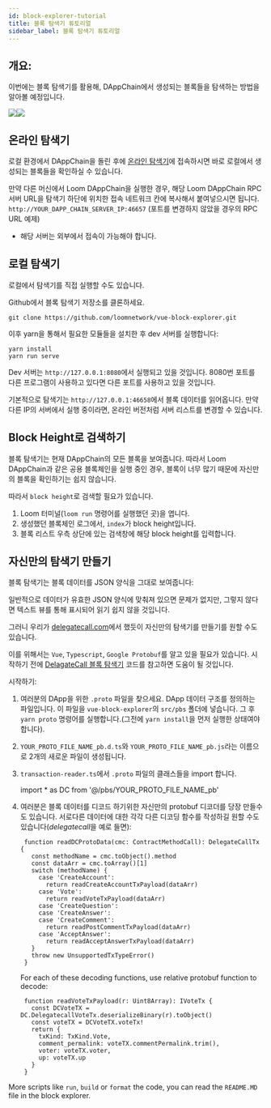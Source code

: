 ```yaml
---
id: block-explorer-tutorial
title: 블록 탐색기 튜토리얼
sidebar_label: 블록 탐색기 튜토리얼
---
```

## 개요:

이번에는 블록 탐색기를 활용해, DAppChain에서 생성되는 블록들을 탐색하는 방법을 알아볼 예정입니다.

![](/developers/img/block_explorer.png)![](/developers/img/block_explorer_details.png)

## 온라인 탐색기

로컬 환경에서 DAppChain을 돌린 후에 [온라인 탐색기](https://blockexplorer.loomx.io)에 접속하시면 바로 로컬에서 생성되는 블록들을 확인하실 수 있습니다.

만약 다른 머신에서 Loom DAppChain을 실행한 경우, 해당 Loom DAppChain RPC 서버 URL을 탐색기 하단에 위치한 접속 네트워크 칸에 복사해서 붙여넣으시면 됩니다. `http://YOUR_DAPP_CHAIN_SERVER_IP:46657` (포트를 변경하지 않았을 경우의 RPC URL 예제)

+ 해당 서버는 외부에서 접속이 가능해야 합니다.

## 로컬 탐색기

로컬에서 탐색기를 직접 실행할 수도 있습니다.

Github에서 블록 탐색기 저장소를 클론하세요. 

    git clone https://github.com/loomnetwork/vue-block-explorer.git
    

이후 yarn을 통해서 필요한 모듈들을 설치한 후 dev 서버를 실행합니다:

    yarn install
    yarn run serve
    

Dev 서버는 `http://127.0.0.1:8080`에서 실행되고 있을 것입니다. 8080번 포트를 다른 프로그램이 사용하고 있다면 다른 포트를 사용하고 있을 것입니다.

기본적으로 탐색기는 `http://127.0.0.1:46658`에서 블록 데이터를 읽어옵니다. 만약 다른 IP의 서버에서 실행 중이라면, 온라인 버전처럼 서버 리스트를 변경할 수 있습니다.

## Block Height로 검색하기

블록 탐색기는 현재 DAppChain의 모든 블록을 보여줍니다. 따라서 Loom DAppChain과 같은 공용 블록체인을 실행 중인 경우, 블록이 너무 많기 때문에 자신만의 블록을 확인하기는 쉽지 않습니다.

따라서 `block height`로 검색할 필요가 있습니다.

1. Loom 터미널(`loom run` 명령어를 실행했던 곳)을 엽니다.
2. 생성했던 블록체인 로그에서, `index`가 block height입니다.
3. 블록 리스트 우측 상단에 있는 검색창에 해당 block height를 입력합니다.

## 자신만의 탐색기 만들기

블록 탐색기는 블록 데이터를 JSON 양식을 그대로 보여줍니다:

일반적으로 데이터가 유효한 JSON 양식에 맞춰져 있으면 문제가 없지만, 그렇지 않다면 텍스트 뷰를 통해 표시되어 읽기 쉽지 않을 것입니다.

그러니 우리가 [delegatecall.com](http://blockchain.delegatecall.com)에서 했듯이 자신만의 탐색기를 만들기를 원할 수도 있습니다.

이를 위해서는 `Vue`, `Typescript`, `Google Protobuf`를 알고 있을 필요가 있습니다. 시작하기 전에 [DelagateCall 블록 탐색기](https://github.com/loomnetwork/vue-block-explorer/tree/dc-2) 코드를 참고하면 도움이 될 것입니다.

시작하기:

1. 여러분의 DApp을 위한 `.proto` 파일을 찾으세요. DApp 데이터 구조를 정의하는 파일입니다. 이 파일을 `vue-block-explorer`의 `src/pbs` 폴더에 넣습니다. 그 후 `yarn proto` 명령어를 실행합니다.(그전에 `yarn install`을 먼저 실행한 상태여야 합니다).
2. `YOUR_PROTO_FILE_NAME_pb.d.ts`와 `YOUR_PROTO_FILE_NAME_pb.js`라는 이름으로 2개의 새로운 파일이 생성됩니다.
3. `transaction-reader.ts`에서 `.proto` 파일의 클래스들을 import 합니다.

    import * as DC from '@/pbs/YOUR_PROTO_FILE_NAME_pb'
    

1. 여러분은 블록 데이터를 디코드 하기위한 자신만의 protobuf 디코더를 당장 만들수도 있습니다. 서로다른 데이터에 대한 각각 다른 디코딩 함수를 작성하길 원할 수도 있습니다(*delegatecall*을 예로 들면):
    
        function readDCProtoData(cmc: ContractMethodCall): DelegateCallTx {
          const methodName = cmc.toObject().method
          const dataArr = cmc.toArray()[1]
          switch (methodName) {
            case 'CreateAccount':
              return readCreateAccountTxPayload(dataArr)
            case 'Vote':
              return readVoteTxPayload(dataArr)
            case 'CreateQuestion':
            case 'CreateAnswer':
            case 'CreateComment':
              return readPostCommentTxPayload(dataArr)
            case 'AcceptAnswer':
              return readAcceptAnswerTxPayload(dataArr)
          }
          throw new UnsupportedTxTypeError()
        }
        
    
    For each of these decoding functions, use relative protobuf function to decode:
    
        function readVoteTxPayload(r: Uint8Array): IVoteTx {
          const DCVoteTX = DC.DelegatecallVoteTx.deserializeBinary(r).toObject()
          const voteTX = DCVoteTX.voteTx!
          return {
            txKind: TxKind.Vote,
            comment_permalink: voteTX.commentPermalink.trim(),
            voter: voteTX.voter,
            up: voteTX.up
          }
        }
        

More scripts like `run`, `build` or `format` the code, you can read the `README.MD` file in the block explorer.